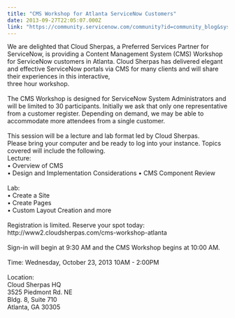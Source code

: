 ```yaml
---
title: "CMS Workshop for Atlanta ServiceNow Customers"
date: 2013-09-27T22:05:07.000Z
link: "https://community.servicenow.com/community?id=community_blog&sys_id=c47dae29dbd0dbc01dcaf3231f96191b"
---
```

<p>We are delighted that Cloud Sherpas, a Preferred Services Partner for ServiceNow, is providing a Content Management System (CMS) Workshop for ServiceNow customers in Atlanta. Cloud Sherpas has delivered elegant and effective ServiceNow portals via CMS for many clients and will share their experiences in this interactive,<br /> three hour workshop.<br /><br />The CMS Workshop is designed for ServiceNow System Administrators and will be limited to 30 participants. Initially we ask that only one representative from a customer register. Depending on demand, we may be able to accommodate more attendees from a single customer.<br /><br />This session will be a lecture and lab format led by Cloud Sherpas.<br />Please bring your computer and be ready to log into your instance. Topics covered will include the following.<br />Lecture:<br />• Overview of CMS<br />• Design and Implementation Considerations • CMS Component Review<br /><br /> Lab:<br />• Create a Site<br />• Create Pages<br />• Custom Layout Creation and more<br /><br />Registration is limited. Reserve your spot today: http://www2.cloudsherpas.com/cms-workshop-atlanta<br /><br />Sign-in will begin at 9:30 AM and the CMS Workshop begins at 10:00 AM.<br /><br />Time: Wednesday, October 23, 2013 10AM - 2:00PM<br /><br />Location:<br />Cloud Sherpas HQ<br />3525 Piedmont Rd. NE<br />Bldg. 8, Suite 710<br />Atlanta, GA 30305</p>